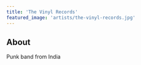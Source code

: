 ```yaml
---
title: 'The Vinyl Records'
featured_image: 'artists/the-vinyl-records.jpg'
---
```


## About

Punk band from India
